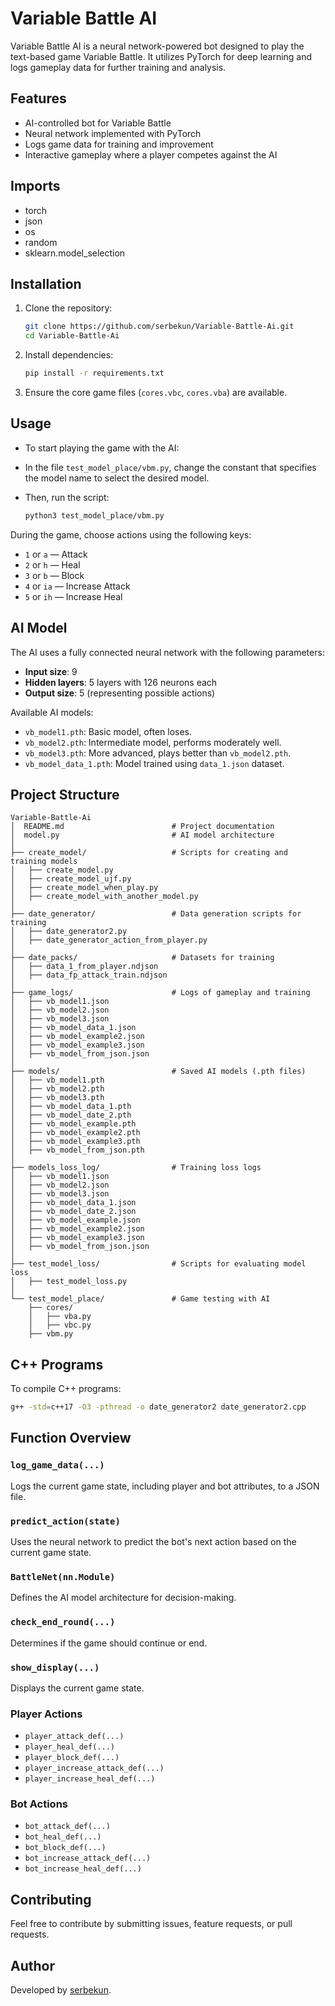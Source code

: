 # Variable Battle AI

Variable Battle AI is a neural network-powered bot designed to play the text-based game Variable Battle. It utilizes PyTorch for deep learning and logs gameplay data for further training and analysis.

## Features

* AI-controlled bot for Variable Battle
* Neural network implemented with PyTorch
* Logs game data for training and improvement
* Interactive gameplay where a player competes against the AI

## Imports

* torch
* json
* os
* random
* sklearn.model\_selection

## Installation

1. Clone the repository:

   ```sh
   git clone https://github.com/serbekun/Variable-Battle-Ai.git
   cd Variable-Battle-Ai
   ```
2. Install dependencies:

   ```sh
   pip install -r requirements.txt
   ```
3. Ensure the core game files (`cores.vbc`, `cores.vba`) are available.

## Usage

* To start playing the game with the AI:
* In the file `test_model_place/vbm.py`, change the constant that specifies the model name to select the desired model.
* Then, run the script:

  ```sh
  python3 test_model_place/vbm.py
  ```

During the game, choose actions using the following keys:

* `1` or `a` — Attack
* `2` or `h` — Heal
* `3` or `b` — Block
* `4` or `ia` — Increase Attack
* `5` or `ih` — Increase Heal

## AI Model

The AI uses a fully connected neural network with the following parameters:

* **Input size**: 9
* **Hidden layers**: 5 layers with 126 neurons each
* **Output size**: 5 (representing possible actions)

Available AI models:

* `vb_model1.pth`: Basic model, often loses.
* `vb_model2.pth`: Intermediate model, performs moderately well.
* `vb_model3.pth`: More advanced, plays better than `vb_model2.pth`.
* `vb_model_data_1.pth`: Model trained using `data_1.json` dataset.

## Project Structure

```
Variable-Battle-Ai
│  README.md                        # Project documentation
│  model.py                         # AI model architecture
│
├── create_model/                   # Scripts for creating and training models
│   ├── create_model.py
│   ├── create_model_ujf.py
│   ├── create_model_when_play.py
│   ├── create_model_with_another_model.py
│
├── date_generator/                 # Data generation scripts for training
│   ├── date_generator2.py
│   ├── date_generator_action_from_player.py
│
├── date_packs/                     # Datasets for training
│   ├── data_1_from_player.ndjson
│   ├── data_fp_attack_train.ndjson
│
├── game_logs/                      # Logs of gameplay and training
│   ├── vb_model1.json
│   ├── vb_model2.json
│   ├── vb_model3.json
│   ├── vb_model_data_1.json
│   ├── vb_model_example2.json
│   ├── vb_model_example3.json
│   ├── vb_model_from_json.json
│
├── models/                         # Saved AI models (.pth files)
│   ├── vb_model1.pth
│   ├── vb_model2.pth
│   ├── vb_model3.pth
│   ├── vb_model_data_1.pth
│   ├── vb_model_date_2.pth
│   ├── vb_model_example.pth
│   ├── vb_model_example2.pth
│   ├── vb_model_example3.pth
│   ├── vb_model_from_json.pth
│
├── models_loss_log/                # Training loss logs
│   ├── vb_model1.json
│   ├── vb_model2.json
│   ├── vb_model3.json
│   ├── vb_model_data_1.json
│   ├── vb_model_date_2.json
│   ├── vb_model_example.json
│   ├── vb_model_example2.json
│   ├── vb_model_example3.json
│   ├── vb_model_from_json.json
│
├── test_model_loss/                # Scripts for evaluating model loss
│   ├── test_model_loss.py
│
└── test_model_place/               # Game testing with AI
    ├── cores/
    │   ├── vba.py
    │   ├── vbc.py
    ├── vbm.py
```

## C++ Programs

To compile C++ programs:

```bash
g++ -std=c++17 -O3 -pthread -o date_generator2 date_generator2.cpp
```

## Function Overview

### `log_game_data(...)`

Logs the current game state, including player and bot attributes, to a JSON file.

### `predict_action(state)`

Uses the neural network to predict the bot's next action based on the current game state.

### `BattleNet(nn.Module)`

Defines the AI model architecture for decision-making.

### `check_end_round(...)`

Determines if the game should continue or end.

### `show_display(...)`

Displays the current game state.

### Player Actions

* `player_attack_def(...)`
* `player_heal_def(...)`
* `player_block_def(...)`
* `player_increase_attack_def(...)`
* `player_increase_heal_def(...)`

### Bot Actions

* `bot_attack_def(...)`
* `bot_heal_def(...)`
* `bot_block_def(...)`
* `bot_increase_attack_def(...)`
* `bot_increase_heal_def(...)`

## Contributing

Feel free to contribute by submitting issues, feature requests, or pull requests.

## Author

Developed by [serbekun](https://github.com/serbekun).
